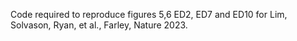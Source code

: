 Code required to reproduce figures 5,6 ED2, ED7 and ED10 for Lim, Solvason, Ryan, et al., Farley, Nature 2023.
